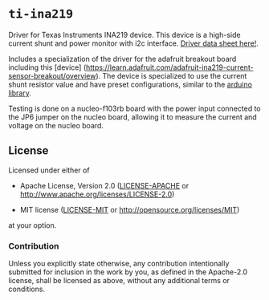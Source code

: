 # `ti-ina219`

Driver for Texas Instruments INA219 device. This device is a high-side
current shunt and power monitor with i2c interface. [Driver data sheet
here!](https://cdn-shop.adafruit.com/datasheets/ina219.pdf).

Includes a specialization of the driver for the adafruit breakout
board including this [device]
(https://learn.adafruit.com/adafruit-ina219-current-sensor-breakout/overview). The
device is specialized to use the current shunt resistor value and have
preset configurations, similar to the [arduino
library](https://github.com/adafruit/Adafruit_INA219).

Testing is done on a nucleo-f103rb board with the power input
connected to the JP6 jumper on the nucleo board, allowing it to
measure the current and voltage on the nucleo board.


## License

Licensed under either of

- Apache License, Version 2.0 ([LICENSE-APACHE](LICENSE-APACHE) or
  http://www.apache.org/licenses/LICENSE-2.0)

- MIT license ([LICENSE-MIT](LICENSE-MIT) or http://opensource.org/licenses/MIT)

at your option.

### Contribution

Unless you explicitly state otherwise, any contribution intentionally submitted
for inclusion in the work by you, as defined in the Apache-2.0 license, shall be
licensed as above, without any additional terms or conditions.
